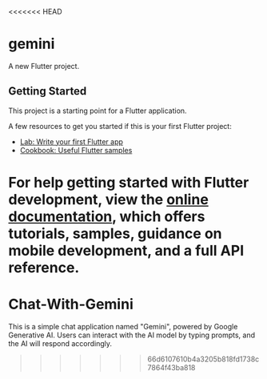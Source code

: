 <<<<<<< HEAD
# gemini

A new Flutter project.

## Getting Started

This project is a starting point for a Flutter application.

A few resources to get you started if this is your first Flutter project:

- [Lab: Write your first Flutter app](https://docs.flutter.dev/get-started/codelab)
- [Cookbook: Useful Flutter samples](https://docs.flutter.dev/cookbook)

For help getting started with Flutter development, view the
[online documentation](https://docs.flutter.dev/), which offers tutorials,
samples, guidance on mobile development, and a full API reference.
=======
# Chat-With-Gemini
This is a simple chat application named "Gemini", powered by Google Generative AI. Users can interact with the AI model by typing prompts, and the AI will respond accordingly.
>>>>>>> 66d6107610b4a3205b818fd1738c7864f43ba818
